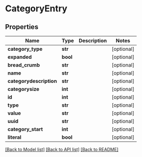 # CategoryEntry

## Properties
Name | Type | Description | Notes
------------ | ------------- | ------------- | -------------
**category_type** | **str** |  | [optional] 
**expanded** | **bool** |  | [optional] 
**bread_crumb** | **str** |  | [optional] 
**name** | **str** |  | [optional] 
**categorydescription** | **str** |  | [optional] 
**categorysize** | **int** |  | [optional] 
**id** | **int** |  | [optional] 
**type** | **str** |  | [optional] 
**value** | **str** |  | [optional] 
**uuid** | **str** |  | [optional] 
**category_start** | **int** |  | [optional] 
**literal** | **bool** |  | [optional] 

[[Back to Model list]](../README.md#documentation-for-models) [[Back to API list]](../README.md#documentation-for-api-endpoints) [[Back to README]](../README.md)


